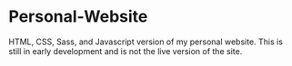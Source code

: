 # Personal-Website
HTML, CSS, Sass, and Javascript version of my personal website. This is still in early development and is not the live version of the site.
